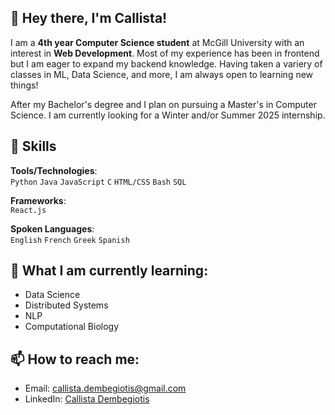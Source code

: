 ## 👋 Hey there, I'm Callista!

I am a **4th year Computer Science student** at McGill University with an interest in **Web Development**. Most of my experience has been in frontend but I am eager to expand my backend knowledge. Having taken a variery of classes in ML, Data Science, and more, I am always open to learning new things! 

After my Bachelor's degree and I plan on pursuing a Master's in Computer Science. I am currently looking for a Winter and/or Summer 2025 internship. 


## 🚀 **Skills**

**Tools/Technologies**:  
`Python` `Java` `JavaScript` `C` `HTML/CSS` `Bash` `SQL`

**Frameworks**:  
`React.js`

**Spoken Languages**:  
`English` `French` `Greek` `Spanish`


## 🌱 **What I am currently learning**:
- Data Science
- Distributed Systems
- NLP
- Computational Biology 


## 📫 **How to reach me**:
- Email: [callista.dembegiotis@gmail.com](mailto:callista.dembegiotis@gmail.com)
- LinkedIn: [Callista Dembegiotis](https://linkedin.com/in/callista-dembegiotis)

<!--
## My Github Stats
[Anurag's GitHub stats](https://github-readme-stats.vercel.app/api?username=callistadem&show_icons=true&theme=radical)



<!--
**Callistadem/Callistadem** is a ✨ _special_ ✨ repository because its `README.md` (this file) appears on your GitHub profile.

Here are some ideas to get you started:

- 🔭 I’m currently working on ...
- 🌱 I’m currently learning ...
- 👯 I’m looking to collaborate on ...
- 🤔 I’m looking for help with ...
- 💬 Ask me about ...
- 📫 How to reach me: ...
- 😄 Pronouns: ...
- ⚡ Fun fact: ...
-->
